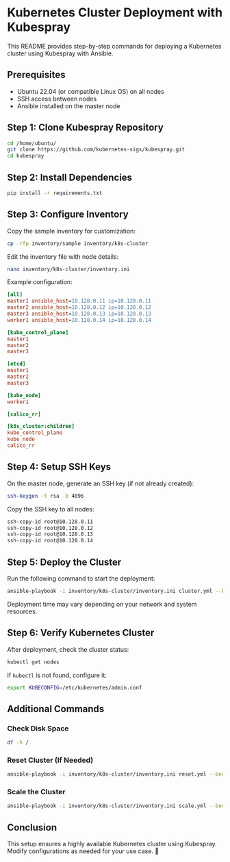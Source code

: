 # Kubernetes Cluster Deployment with Kubespray

This README provides step-by-step commands for deploying a Kubernetes cluster using Kubespray with Ansible.

## Prerequisites

- Ubuntu 22.04 (or compatible Linux OS) on all nodes
- SSH access between nodes
- Ansible installed on the master node

## Step 1: Clone Kubespray Repository

```sh
cd /home/ubuntu/
git clone https://github.com/kubernetes-sigs/kubespray.git
cd kubespray
```

## Step 2: Install Dependencies

```sh
pip install -r requirements.txt
```

## Step 3: Configure Inventory

Copy the sample inventory for customization:

```sh
cp -rfp inventory/sample inventory/k8s-cluster
```

Edit the inventory file with node details:

```sh
nano inventory/k8s-cluster/inventory.ini
```

Example configuration:

```ini
[all]
master1 ansible_host=10.128.0.11 ip=10.128.0.11
master2 ansible_host=10.128.0.12 ip=10.128.0.12
master3 ansible_host=10.128.0.13 ip=10.128.0.13
worker1 ansible_host=10.128.0.14 ip=10.128.0.14

[kube_control_plane]
master1
master2
master3

[etcd]
master1
master2
master3

[kube_node]
worker1

[calico_rr]

[k8s_cluster:children]
kube_control_plane
kube_node
calico_rr
```

## Step 4: Setup SSH Keys

On the master node, generate an SSH key (if not already created):

```sh
ssh-keygen -t rsa -b 4096
```

Copy the SSH key to all nodes:

```sh
ssh-copy-id root@10.128.0.11
ssh-copy-id root@10.128.0.12
ssh-copy-id root@10.128.0.13
ssh-copy-id root@10.128.0.14
```

## Step 5: Deploy the Cluster

Run the following command to start the deployment:

```sh
ansible-playbook -i inventory/k8s-cluster/inventory.ini cluster.yml --become --become-user=root
```

Deployment time may vary depending on your network and system resources.

## Step 6: Verify Kubernetes Cluster

After deployment, check the cluster status:

```sh
kubectl get nodes
```

If `kubectl` is not found, configure it:

```sh
export KUBECONFIG=/etc/kubernetes/admin.conf
```

## Additional Commands

### Check Disk Space
```sh
df -h /
```

### Reset Cluster (If Needed)
```sh
ansible-playbook -i inventory/k8s-cluster/inventory.ini reset.yml --become --become-user=root
```

### Scale the Cluster
```sh
ansible-playbook -i inventory/k8s-cluster/inventory.ini scale.yml --become --become-user=root
```

## Conclusion

This setup ensures a highly available Kubernetes cluster using Kubespray. Modify configurations as needed for your use case. 🚀
